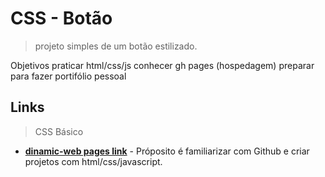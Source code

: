 # CSS - Botão
>projeto simples de um botão estilizado.

Objetivos
    praticar html/css/js
    conhecer gh pages (hospedagem)
    preparar para fazer portifólio pessoal

## Links
>CSS Básico
- __[dinamic-web pages link](https://victorhreinert.github.io/CSS-Button-Proejct/)__ - Próposito é familiarizar com Github e criar projetos com html/css/javascript.




